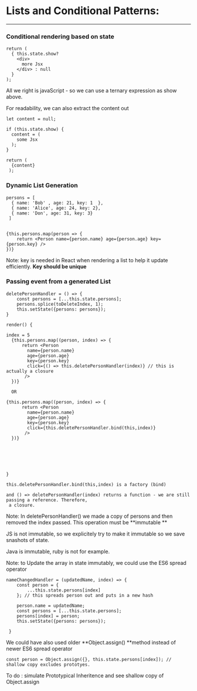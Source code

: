 # Lists and Conditional Patterns:

---

### Conditional rendering based on state

```
return (
  { this.state.show? 
    <div>
      more Jsx
    </div> : null
  }
);
```

All we right is javaScript - so we can use a ternary expression as show above.

For readability, we can also extract the content out

```
let content = null;

if (this.state.show) {
  content = (
    some Jsx
  );
}

return (
  {content}
 );
```

### Dynamic List Generation

```
persons = [
  { name: 'Bob' , age: 21, key: 1  }, 
  { name: 'Alice', age: 24, key: 2}, 
  { name: 'Don', age: 31, key: 3} 
 ]


{this.persons.map(person => {
    return <Person name={person.name} age={person.age} key={person.key} />
})}
```

Note: key is needed in React when rendering a list to help it update efficiently. **Key should be unique**

### Passing event from a generated List

```
deletePersonHandler = () => {
    const persons = [...this.state.persons];
    persons.splice(toDeleteIndex, 1);
    this.setState({persons: persons});
}

render() {

index = 5
  {this.persons.map((person, index) => {
      return <Person 
        name={person.name} 
        age={person.age} 
        key={person.key}
        click={() => this.deletePersonHandler(index)} // this is actually a closure
       />
  })}

  OR 

{this.persons.map((person, index) => {
      return <Person 
        name={person.name} 
        age={person.age} 
        key={person.key}
        click={this.deletePersonHandler.bind(this,index)}
       />
  })}






}
```

```
this.deletePersonHandler.bind(this,index) is a factory (bind)

and () => deletePersonHandler(index) returns a function - we are still passing a reference. Therefore,
 a closure.
```

Note: In deletePersonHandler\(\) we made a copy of persons and then removed the index passed. This operation must be **immutable **

JS is not immutable, so we explicitely try to make it immutable so we save snashots of state.

Java is immutable, ruby is not for example.

Note:  to Update the array in state immutably, we could use the  ES6  spread operator

```
nameChangedHandler = (updatedName, index) => {
    const person = {
        ...this.state.persons[index]
    }; // this spreads person out and puts in a new hash 

    person.name = updatedName;
    const persons = [...this.state.persons];
    persons[index] = person;
    this.setState({persons: persons});

 }
```

We could have also used older **Object.assign\(\) **method instead of newer ES6 spread operator

```
const person = Object.assign({}, this.state.persons[index]); // shallow copy excludes prototyes.
```

To do : simulate Prototypical Inheritence and see shallow copy of Object.assign

